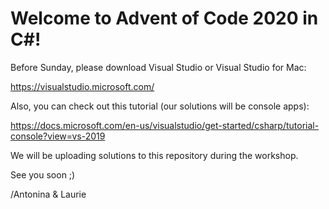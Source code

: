 # Welcome to Advent of Code 2020 in C#!

Before Sunday, please download Visual Studio or Visual Studio for Mac:

https://visualstudio.microsoft.com/

Also, you can check out this tutorial (our solutions will be console apps):

https://docs.microsoft.com/en-us/visualstudio/get-started/csharp/tutorial-console?view=vs-2019

We will be uploading solutions to this repository during the workshop.

See you soon ;)

/Antonina & Laurie
